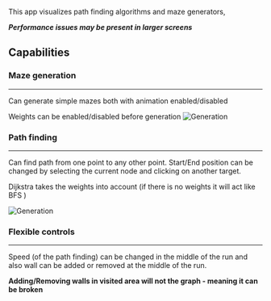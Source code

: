 This app visualizes path finding algorithms and maze generators,

**_Performance issues may be present in larger screens_**

## Capabilities

### **Maze generation**

---

Can generate simple mazes both with animation enabled/disabled

Weights can be enabled/disabled before generation
![Generation](https://i.imgur.com/0C1kLD7.png)

### **Path finding**

---

Can find path from one point to any other point. Start/End position can be changed by selecting the current node and clicking on another target.

Dijkstra takes the weights into account (if there is no weights it will act like BFS )

![Generation](https://i.giphy.com/media/dXEj4DZaGirjPIQHg9/source.gif)

### Flexible controls

---

Speed (of the path finding) can be changed in the middle of the run and also wall can be added or removed at the middle of the run.

**Adding/Removing walls in visited area will not the graph - meaning it can be broken**
